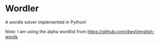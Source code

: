 # Wordler

A wordle solver implemented in Python!

*Note:* I am using the alpha wordlist from https://github.com/dwyl/english-words